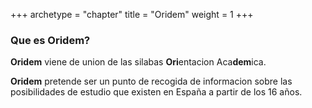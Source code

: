 +++
archetype = "chapter"
title = "Oridem"
weight = 1
+++


### Que es **Oridem**? 

**Oridem** viene de union de las silabas **Ori**entacion Aca**dem**ica.

**Oridem** pretende ser un punto de recogida de informacion sobre las posibilidades de estudio que existen en España a partir de los 16 años.


